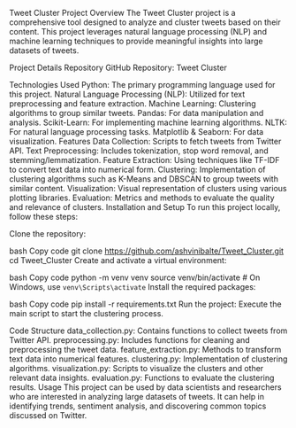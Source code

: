 Tweet Cluster Project
Overview
The Tweet Cluster project is a comprehensive tool designed to analyze and cluster tweets based on their content. This project leverages natural language processing (NLP) and machine learning techniques to provide meaningful insights into large datasets of tweets.

Project Details
Repository
GitHub Repository: Tweet Cluster

Technologies Used
Python: The primary programming language used for this project.
Natural Language Processing (NLP): Utilized for text preprocessing and feature extraction.
Machine Learning: Clustering algorithms to group similar tweets.
Pandas: For data manipulation and analysis.
Scikit-Learn: For implementing machine learning algorithms.
NLTK: For natural language processing tasks.
Matplotlib & Seaborn: For data visualization.
Features
Data Collection: Scripts to fetch tweets from Twitter API.
Text Preprocessing: Includes tokenization, stop word removal, and stemming/lemmatization.
Feature Extraction: Using techniques like TF-IDF to convert text data into numerical form.
Clustering: Implementation of clustering algorithms such as K-Means and DBSCAN to group tweets with similar content.
Visualization: Visual representation of clusters using various plotting libraries.
Evaluation: Metrics and methods to evaluate the quality and relevance of clusters.
Installation and Setup
To run this project locally, follow these steps:

Clone the repository:

bash
Copy code
git clone https://github.com/ashvinibalte/Tweet_Cluster.git
cd Tweet_Cluster
Create and activate a virtual environment:

bash
Copy code
python -m venv venv
source venv/bin/activate  # On Windows, use `venv\Scripts\activate`
Install the required packages:

bash
Copy code
pip install -r requirements.txt
Run the project:
Execute the main script to start the clustering process.

Code Structure
data_collection.py: Contains functions to collect tweets from Twitter API.
preprocessing.py: Includes functions for cleaning and preprocessing the tweet data.
feature_extraction.py: Methods to transform text data into numerical features.
clustering.py: Implementation of clustering algorithms.
visualization.py: Scripts to visualize the clusters and other relevant data insights.
evaluation.py: Functions to evaluate the clustering results.
Usage
This project can be used by data scientists and researchers who are interested in analyzing large datasets of tweets. It can help in identifying trends, sentiment analysis, and discovering common topics discussed on Twitter.
